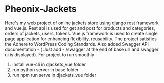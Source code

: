 # Pheonix-Jackets
Here's my web project of online jackets store using django rest framework and vue.js.
Rest api is used for get and post for products and categories, orders of jackets, users, tokens.
Vue.js framework is used to create single page application for enhancing flexibility, reusability.
The project satisfies the Adhere to WordPress Coding Standards.
Also added Swagger API documentation - ( Just add - /swagger at the end of base url and swagger ui is displayed).
For project to run smoothly -
1. install vue-cli in djackets_vue folder
2. run python server in base folder
3. run npm run serve in djackets_vue folder

